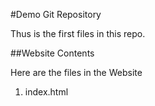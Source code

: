 #Demo Git Repository

Thus is the first files in this repo.

##Website Contents

Here are the files in the Website

1. index.html
